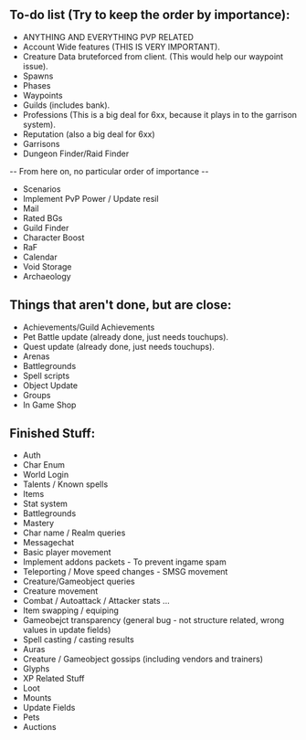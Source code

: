 ## To-do list (Try to keep the order by importance):

* ANYTHING AND EVERYTHING PVP RELATED
* Account Wide features (THIS IS VERY IMPORTANT). 
* Creature Data bruteforced from client. (This would help our waypoint issue).
* Spawns
* Phases
* Waypoints
* Guilds (includes bank).
* Professions (This is a big deal for 6xx, because it plays in to the garrison system).
* Reputation (also a big deal for 6xx)
* Garrisons
* Dungeon Finder/Raid Finder

-- From here on, no particular order of importance --
* Scenarios
* Implement PvP Power / Update resil
* Mail
* Rated BGs
* Guild Finder
* Character Boost
* RaF
* Calendar
* Void Storage
* Archaeology

## Things that aren't done, but are close:
* Achievements/Guild Achievements
* Pet Battle update (already done, just needs touchups). 
* Quest update (already done, just needs touchups). 
* Arenas
* Battlegrounds
* Spell scripts
* Object Update
* Groups 
* In Game Shop

## Finished Stuff:
* Auth
* Char Enum
* World Login
* Talents / Known spells
* Items
* Stat system
* Battlegrounds
* Mastery
* Char name / Realm queries
* Messagechat
* Basic player movement
* Implement addons packets - To prevent ingame spam
* Teleporting / Move speed changes - SMSG movement
* Creature/Gameobject queries
* Creature movement
* Combat / Autoattack / Attacker stats ...
* Item swapping / equiping
* Gameobejct transparency (general bug - not structure related, wrong values in update fields)
* Spell casting / casting results
* Auras
* Creature / Gameobject gossips (including vendors and trainers)
* Glyphs
* XP Related Stuff
* Loot
* Mounts
* Update Fields
* Pets
* Auctions